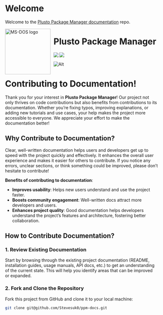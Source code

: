 # Welcome

Welcome to the [Plusto Package Manager documentation](https://wiki.ppm.mom) repo.

<img align="left" width="150" height="150" align="left" style="float: left; margin: 0 10px 0 0;" alt="MS-DOS logo" src="https://ppm.stevesuk.eu.org/document.png"> <h1>Plusto Package Manager</h1>
<img align="left" src="https://img.shields.io/badge/Made%20with-Python-purple?style=for-the-badge&logo=python&logoColor=white"><img src="https://img.shields.io/badge/Required-Linux-purple?style=for-the-badge&logo=linux&logoColor=white">
</br>

![Alt](https://repobeats.axiom.co/api/embed/6c3963a18685fe59b9f441112e9d32bb2f0e883c.svg "Repobeats analytics image")

# Contributing to Documentation!

Thank you for your interest in **Plusto Package Manager**! Our project not only thrives on code contributions but also benefits from contributions to its documentation. Whether you’re fixing typos, improving explanations, or adding new tutorials and use cases, your help makes the project more accessible to everyone. We appreciate your effort to make the documentation better!

## Why Contribute to Documentation?

Clear, well-written documentation helps users and developers get up to speed with the project quickly and effectively. It enhances the overall user experience and makes it easier for others to contribute. If you notice any errors, unclear sections, or think something could be improved, please don’t hesitate to contribute!

**Benefits of contributing to documentation**:
- **Improves usability**: Helps new users understand and use the project faster.
- **Boosts community engagement**: Well-written docs attract more developers and users.
- **Enhances project quality**: Good documentation helps developers understand the project’s features and architecture, fostering better collaboration.

## How to Contribute Documentation?

### 1. Review Existing Documentation

Start by browsing through the existing project documentation (README, installation guides, usage manuals, API docs, etc.) to get an understanding of the current state. This will help you identify areas that can be improved or expanded.

### 2. Fork and Clone the Repository

Fork this project from GitHub and clone it to your local machine:

```bash
git clone git@github.com/Stevesuk0/ppm-docs.git
```
